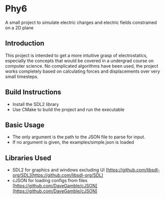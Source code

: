 # Phy6

A small project to simulate electric charges and electric fields constrained on a 2D plane

## Introduction

This project is intended to get a more intuitive grasp of electrostatics, especially
the concepts that would be covered in a undergrad course on computer science. No
complicated algorithms have been used, the project works completely based on
calculating forces and displacements over very small timesteps.

## Build Instructions

- Install the SDL2 library
- Use CMake to build the project and run the executable

## Basic Usage

- The only argument is the path to the JSON file to parse for input.
- If no argument is given, the examples/simple.json is loaded

## Libraries Used

- SDL2 for graphics and windows excluding UI [https://github.com/libsdl-org/SDL](https://github.com/libsdl-org/SDL)
- cJSON for loading configs from files [https://github.com/DaveGamble/cJSON](https://github.com/DaveGamble/cJSON)

